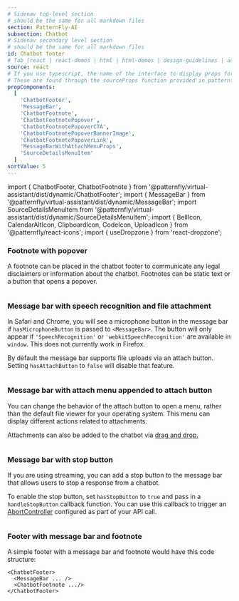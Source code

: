 ```yaml
---
# Sidenav top-level section
# should be the same for all markdown files
section: PatternFly-AI
subsection: Chatbot
# Sidenav secondary level section
# should be the same for all markdown files
id: Chatbot footer
# Tab (react | react-demos | html | html-demos | design-guidelines | accessibility)
source: react
# If you use typescript, the name of the interface to display props for
# These are found through the sourceProps function provided in patternfly-docs.source.js
propComponents:
  [
    'ChatbotFooter',
    'MessageBar',
    'ChatbotFootnote',
    'ChatbotFootnotePopover',
    'ChatbotFootnotePopoverCTA',
    'ChatbotFootnotePopoverBannerImage',
    'ChatbotFootnotePopoverLink',
    'MessageBarWithAttachMenuProps',
    'SourceDetailsMenuItem'
  ]
sortValue: 5
---
```


import { ChatbotFooter, ChatbotFootnote } from '@patternfly/virtual-assistant/dist/dynamic/ChatbotFooter';
import { MessageBar } from '@patternfly/virtual-assistant/dist/dynamic/MessageBar';
import SourceDetailsMenuItem from '@patternfly/virtual-assistant/dist/dynamic/SourceDetailsMenuItem';
import { BellIcon, CalendarAltIcon, ClipboardIcon, CodeIcon, UploadIcon } from '@patternfly/react-icons';
import { useDropzone } from 'react-dropzone';

### Footnote with popover

A footnote can be placed in the chatbot footer to communicate any legal disclaimers or information about the chatbot.
Footnotes can be static text or a button that opens a popover.

```js file="./ChatbotFootnote.tsx"

```

### Message bar with speech recognition and file attachment

In Safari and Chrome, you will see a microphone button in the message bar if `hasMicrophoneButton` is passed to `<MessageBar>`. The button will only appear if `'SpeechRecognition'` or `'webkitSpeechRecognition'` are available in `window`. This does not currently work in Firefox.

By default the message bar supports file uploads via an attach button. Setting `hasAttachButton` to `false` will disable that feature.

```js file="./ChatbotMessageBar.tsx"

```

### Message bar with attach menu appended to attach button

You can change the behavior of the attach button to open a menu, rather than the default file viewer for your operating system. This menu can display different actions related to attachments.

Attachments can also be added to the chatbot via [drag and drop.](/patternfly-ai/chatbot/chatbot-attachments#attachment-dropzone)

```js file="./ChatbotMessageBarAttach.tsx"

```

### Message bar with stop button

If you are using streaming, you can add a stop button to the message bar that allows users to stop a response from a chatbot.

To enable the stop button, set `hasStopButton` to `true` and pass in a `handleStopButton` callback function. You can use this callback to trigger an [AbortController](https://developer.mozilla.org/en-US/docs/Web/API/AbortController) configured as part of your API call.

```js file="./ChatbotMessageBarStop.tsx"

```

### Footer with message bar and footnote

A simple footer with a message bar and footnote would have this code structure:

```noLive
<ChatbotFooter>
  <MessageBar ... />
  <ChatbotFootnote .../>
</ChatbotFooter>
```

```js file="./ChatbotFooter.tsx"

```

```

```
